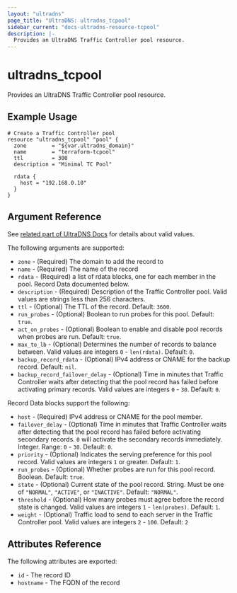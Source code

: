 ```yaml
---
layout: "ultradns"
page_title: "UltraDNS: ultradns_tcpool"
sidebar_current: "docs-ultradns-resource-tcpool"
description: |-
  Provides an UltraDNS Traffic Controller pool resource.
---
```


# ultradns\_tcpool

Provides an UltraDNS Traffic Controller pool resource.

## Example Usage
```
# Create a Traffic Controller pool
resource "ultradns_tcpool" "pool" {
  zone        = "${var.ultradns_domain}"
  name        = "terraform-tcpool"
  ttl         = 300
  description = "Minimal TC Pool"

  rdata {
    host = "192.168.0.10"
  }
}
```

## Argument Reference

See [related part of UltraDNS Docs](https://restapi.ultradns.com/v1/docs#post-rrset) for details about valid values.

The following arguments are supported:

* `zone` - (Required) The domain to add the record to
* `name` - (Required) The name of the record
* `rdata` - (Required) a list of rdata blocks, one for each member in the pool. Record Data documented below.
* `description` - (Required) Description of the Traffic Controller pool. Valid values are strings less than 256 characters.
* `ttl` - (Optional) The TTL of the record. Default: `3600`.
* `run_probes` - (Optional) Boolean to run probes for this pool. Default: `true`.
* `act_on_probes` - (Optional) Boolean to enable and disable pool records when probes are run. Default: `true`.
* `max_to_lb` - (Optional) Determines the number of records to balance between. Valid values are integers  `0` - `len(rdata)`. Default: `0`.
* `backup_record_rdata` - (Optional) IPv4 address or CNAME for the backup record. Default: `nil`.
* `backup_record_failover_delay` - (Optional) Time in minutes that Traffic Controller waits after detecting that the pool record has failed before activating primary records. Valid values are integers `0` - `30`. Default: `0`.

Record Data blocks support the following:

* `host` - (Required) IPv4 address or CNAME for the pool member.
* `failover_delay` - (Optional) Time in minutes that Traffic Controller waits after detecting that the pool record has failed before activating secondary records. `0` will activate the secondary records immediately. Integer. Range: `0` - `30`. Default: `0`.
* `priority` - (Optional) Indicates the serving preference for this pool record. Valid values are integers `1` or greater. Default: `1`.
* `run_probes` - (Optional) Whether probes are run for this pool record. Boolean. Default: `true`.
* `state` - (Optional) Current state of the pool record. String. Must be one of `"NORMAL"`, `"ACTIVE"`, or `"INACTIVE"`. Default: `"NORMAL"`.
* `threshold` - (Optional) How many probes must agree before the record state is changed. Valid values are integers `1` - `len(probes)`. Default: `1`.
* `weight` - (Optional) Traffic load to send to each server in the Traffic Controller pool. Valid values are integers `2` - `100`. Default: `2`

## Attributes Reference

The following attributes are exported:

* `id` - The record ID
* `hostname` - The FQDN of the record
